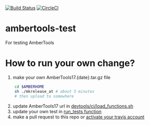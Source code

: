 [![Build Status](https://travis-ci.org/hainm/ambertools-test.svg?branch=at17)](https://travis-ci.org/hainm/ambertools-test)
[![CircleCI](https://circleci.com/gh/hainm/ambertools-test.svg?style=svg)](https://circleci.com/gh/hainm/ambertools-test)

# ambertools-test
For testing AmberTools

# How to run your own change?
1. make your own AmberTools17.{date}.tar.gz file
```bash
    cd $AMBERHOME
    sh ./mkrelease_at # about 5 minutes
    # then upload to somewhere
```
2. update AmberTools17 url in [devtools/ci/load_functions.sh](devtools/ci/load_functions.sh)
3. update your own test in [run_tests function](devtools/ci/load_functions.sh)
4. make a pull request to this repo or [activate your travis account](https://travis-ci.org/getting_started)

